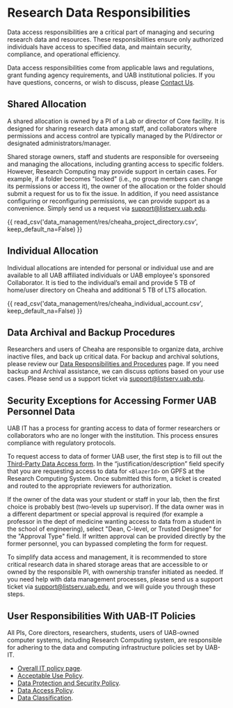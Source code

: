 # Research Data Responsibilities

Data access responsibilities are a critical part of managing and securing research data and resources. These responsibilities ensure only authorized individuals have access to specified data, and maintain security, compliance, and operational efficiency.

Data access responsibilities come from applicable laws and regulations, grant funding agency requirements, and UAB institutional policies. If you have questions, concerns, or wish to discuss, please [Contact Us](../help/support.md).

## Shared Allocation

A shared allocation is owned by a PI of a Lab or director of Core facility. It is designed for sharing research data among staff, and collaborators where permissions and access control are typically managed by the PI/director or designated administrators/manager.

Shared storage owners, staff and students are responsible for overseeing and managing the allocations, including granting access to specific folders. However, Research Computing may provide support in certain cases. For example, if a folder becomes "locked" (i.e., no group members can change its permissions or access it), the owner of the allocation or the folder should submit a request for us to fix the issue. In addition, if you need assistance configuring or reconfiguring permissions, we can provide support as a convenience. Simply send us a request via <support@listserv.uab.edu>.

{{ read_csv('data_management/res/cheaha_project_directory.csv', keep_default_na=False) }}

## Individual Allocation

Individual allocations are intended for personal or individual use and are available to all UAB affiliated individuals or UAB employee's sponsored Collaborator. It is tied to the individual’s email and provide 5 TB of home/user directory on Cheaha and additional 5 TB of LTS allocation.

{{ read_csv('data_management/res/cheaha_individual_account.csv', keep_default_na=False) }}

## Data Archival and Backup Procedures

Researchers and users of Cheaha are responsible to organize data, archive inactive files, and back up critical data. For backup and archival solutions, please review our [Data Responsibilities and Procedures](./index.md#data-responsibilities-and-procedures) page. If you need backup and Archival assistance, we can discuss options based on your use cases. Please send us a support ticket via <support@listserv.uab.edu>.

## Security Exceptions for Accessing Former UAB Personnel Data

UAB IT has a process for granting access to data of former researchers or collaborators who are no longer with the institution. This process ensures compliance with regulatory protocols.

To request access to data of former UAB user, the first step is to fill out the [Third-Party Data Access form](https://uabprod.service-now.com/service_portal?id=sc_cat_item&sys_id=bd3721e2374c27c0daa253b543990e5d). In the “justification/description” field specify that you are requesting access to data for `<BlazerId>` on GPFS at the Research Computing System. Once submitted this form, a ticket is created and routed to the appropriate reviewers for authorization.

If the owner of the data was your student or staff in your lab, then the first choice is probably best (two-levels up supervisor). If the data owner was in a different department or special approval is required (for example a professor in the dept of medicine wanting access to data from a student in the school of engineering), select "Dean, C-level, or Trusted Designee" for the "Approval Type" field. If written approval can be provided directly by the former personnel, you can bypassed completing the form for request.

To simplify data access and management, it is recommended to store critical research data in shared storage areas that are accessible to or owned by the responsible PI, with ownership transfer initiated as needed. If you need help with data management processes, please send us a support ticket via <support@listserv.uab.edu>, and we will guide you through these steps.

## User Responsibilities With UAB-IT Policies

All PIs, Core directors, researchers, students, users of UAB-owned computer systems, including Research Computing system, are responsible for adhering to the data and computing infrastructure policies set by UAB-IT.

- [Overall IT policy page](https://www.uab.edu/it/home/policies).
- [Acceptable Use Policy](https://secure4.compliancebridge.com/uab/portal/getdoc.php?file=300).
- [Data Protection and Security Policy](https://secure4.compliancebridge.com/uab/portal/getdoc.php?file=302).
- [Data Access Policy](https://secure4.compliancebridge.com/uab/portal/getdoc.php?file=301).
- [Data Classification](https://www.uab.edu/it/home/policies/data-classification/classification-overview).
